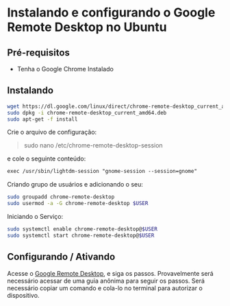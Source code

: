 # Instalando e configurando o Google Remote Desktop no Ubuntu



## Pré-requisitos

- Tenha o Google Chrome Instalado



## Instalando

```sh
wget https://dl.google.com/linux/direct/chrome-remote-desktop_current_amd64.deb
sudo dpkg -i chrome-remote-desktop_current_amd64.deb
sudo apt-get -f install
```

Crie o arquivo de configuração:

> sudo nano /etc/chrome-remote-desktop-session

e cole o seguinte conteúdo:

```txt
exec /usr/sbin/lightdm-session "gnome-session --session=gnome"
```

Criando grupo de usuários e adicionando o seu:

```sh
sudo groupadd chrome-remote-desktop
sudo usermod -a -G chrome-remote-desktop $USER
```

Iniciando o Serviço:

```sh
sudo systemctl enable chrome-remote-desktop@$USER
sudo systemctl start chrome-remote-desktop@$USER
```



## Configurando / Ativando

Acesse o [Google Remote Desktop](https://remotedesktop.google.com), e siga os passos.
Provavelmente será necessário acessar de uma guia anônima para seguir os passos.
Será necessário copiar um comando e cola-lo no terminal para autorizar o dispositivo.
